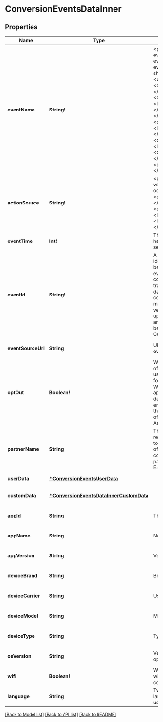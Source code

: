 # ConversionEventsDataInner

## Properties
Name | Type | Description | Notes
------------ | ------------- | ------------- | -------------
**eventName** | **String!** | &lt;p&gt;The type of the user event. Please use the right event_name otherwise the event won&#39;t be accepted and show up correctly in reports.   &lt;ul&gt;   &lt;li&gt;&lt;code&gt;add_to_cart&lt;/code&gt;&lt;/li&gt;   &lt;li&gt;&lt;code&gt;checkout&lt;/code&gt;&lt;/li&gt;   &lt;li&gt;&lt;code&gt;custom&lt;/code&gt;&lt;/li&gt;   &lt;li&gt;&lt;code&gt;lead&lt;/code&gt;&lt;/li&gt;   &lt;li&gt;&lt;code&gt;page_visit&lt;/code&gt;&lt;/li&gt;   &lt;li&gt;&lt;code&gt;search&lt;/code&gt;&lt;/li&gt;   &lt;li&gt;&lt;code&gt;signup&lt;/code&gt;&lt;/li&gt;   &lt;li&gt;&lt;code&gt;view_category&lt;/code&gt;&lt;/li&gt;   &lt;li&gt;&lt;code&gt;watch_video&lt;/code&gt;&lt;/li&gt;   &lt;/ul&gt; &lt;/p&gt;  | [default to null]
**actionSource** | **String!** | &lt;p&gt;   The source indicating where the conversion event occurred.   &lt;ul&gt;     &lt;li&gt;&lt;code&gt;app_android&lt;/code&gt;&lt;/li&gt;     &lt;li&gt;&lt;code&gt;app_ios&lt;/code&gt;&lt;/li&gt;     &lt;li&gt;&lt;code&gt;web&lt;/code&gt;&lt;/li&gt;     &lt;li&gt;&lt;code&gt;offline&lt;/code&gt;&lt;/li&gt;   &lt;/ul&gt; &lt;/p&gt;  | [default to null]
**eventTime** | **Int!** | The time when the event happened. Unix timestamp in seconds. | [default to null]
**eventId** | **String!** | A unique id string that identifies this event and can be used for deduping between events ingested via both the conversion API and Pinterest tracking. Without this, event&#39;s data is likely to be double counted and will cause report metric inflation. Third-party vendors make sure this field is updated on both Pinterest tag and Conversions API side before rolling out template for Conversions API. | [default to null]
**eventSourceUrl** | **String** | URL of the web conversion event. | [optional] [default to null]
**optOut** | **Boolean!** | When action_source is web or offline, it defines whether the user has opted out of tracking for web conversion events. While when action_source is app_android or app_ios, it defines whether the user has enabled Limit Ad Tracking on their iOS device, or opted out of Ads Personalization on their Android device. | [optional] [default to null]
**partnerName** | **String** | The third party partner name responsible to send the event to Conversions API on behalf of the advertiser. The naming convention is \&quot;ss-partnername\&quot; lowercase. E.g ‘ss-shopify’ | [optional] [default to null]
**userData** | [***ConversionEventsUserData**](ConversionEventsUserData.md) |  | [default to null]
**customData** | [***ConversionEventsDataInnerCustomData**](ConversionEvents_data_inner_custom_data.md) |  | [optional] [default to null]
**appId** | **String** | The app store app ID. | [optional] [default to null]
**appName** | **String** | Name of the app. | [optional] [default to null]
**appVersion** | **String** | Version of the app. | [optional] [default to null]
**deviceBrand** | **String** | Brand of the user device. | [optional] [default to null]
**deviceCarrier** | **String** | User device&#39;s mobile carrier. | [optional] [default to null]
**deviceModel** | **String** | Model of the user device. | [optional] [default to null]
**deviceType** | **String** | Type of the user device. | [optional] [default to null]
**osVersion** | **String** | Version of the device operating system. | [optional] [default to null]
**wifi** | **Boolean!** | Whether the event occurred when the user device was connected to wifi. | [optional] [default to null]
**language** | **String** | Two-character ISO-639-1 language code indicating the user&#39;s language. | [optional] [default to null]

[[Back to Model list]](../README.md#documentation-for-models) [[Back to API list]](../README.md#documentation-for-api-endpoints) [[Back to README]](../README.md)


